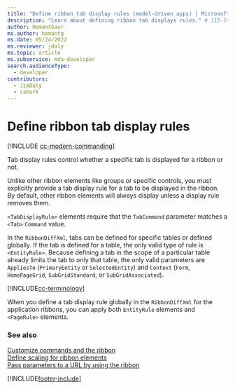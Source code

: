 ```yaml
---
title: "Define ribbon tab display rules (model-driven apps) | Microsoft Docs" # Intent and product brand in a unique string of 43-59 chars including spaces"
description: "Learn about defining ribbon tab displays rules." # 115-145 characters including spaces. This abstract displays in the search result."
author: HemantGaur
ms.author: hemantg
ms.date: 05/24/2022
ms.reviewer: jdaly
ms.topic: article
ms.subservice: mda-developer
search.audienceType: 
  - developer
contributors: 
  - JimDaly
  - caburk
---
```


# Define ribbon tab display rules

[!INCLUDE [cc-modern-commanding](../data-platform/includes/cc-modern-commanding.md)]

Tab display rules control whether a specific tab is displayed for a ribbon or not.  
  
Unlike other ribbon elements like groups or specific controls, you must explicitly provide a tab display rule for a tab to be displayed in the ribbon. By default, other ribbon elements will always display unless a display rule removes them.  
  
 `<TabDisplayRule>` elements require that the `TabCommand` parameter matches a `<Tab>` `Command` value.  
  
In the `RibbonDiffXml`, tabs can be defined for specific tables or defined globally. If the tab is defined for a table, the only valid type of rule is `<EntityRule>`. Because defining a tab in the scope of a particular table already limits the tab to only that table, the only valid parameters are `AppliesTo` (`PrimaryEntity` or `SelectedEntity`) and `Context` (`Form`, `HomePageGrid`, `SubGridStandard`, or `SubGridAssociated`).  

[!INCLUDE[cc-terminology](../data-platform/includes/cc-terminology.md)]

When you define a tab display rule globally in the `RibbonDiffXml` for the application ribbons, you can apply both `EntityRule` elements and `<PageRule>` elements.  
  
### See also  
 [Customize commands and the ribbon](customize-commands-ribbon.md)   
 [Define scaling for ribbon elements](define-scaling-ribbon-elements.md)   
 [Pass parameters to a URL by using the ribbon](pass-parameters-url-by-using-ribbon.md)

[!INCLUDE[footer-include](../../includes/footer-banner.md)]
